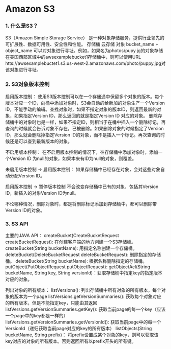 # Amazon S3

### 1. 什么是S3？

S3（Amazon Simple Storage Service） 是一种对象存储服务，提供行业领先的可扩展性、数据可用性、安全性和性能。
存储桶
    云存储
对象
   bucket_name + object_name 可以对对象进行寻址。例如，如果名为photos/pupy.jg的对象存储在美国西部区域中的awsexamplebucket1存储桶中，则可以使用URL htts://awsexamplebuctet1.s3.us-west-2.amazonaws.com/photo/puppy.jpg对该对象进行寻址。

### 2. S3对象版本控制

启用版本控制：
使用S3版本控制可以在一个存储通中保留多个对象的版本。每个版本对应一个ID，向桶中添加对象时，S3会自动的给新加的对象生产一个Version ID，不能手动的编辑。查找对象时，如果不指定对象的版本ID，则返回最新的对象，如果指定Version ID，那么返回的就是指定Version ID 对应的对象。
删除存储桶中的对象时也是一样，如果不指定ID，则相当于在桶中插入一个删除标记，再查询的时候就会告诉对象不存在，已被删除。如果删除对象的时候指定了Version ID，那么就会删除掉指定Version ID的对象，而不是插入一个标记。再次查询的时候还是可以查到最新版本的对象。

不启用版本控制：
在不启用版本控制的情况下，往存储桶中添加对象时，添加一个Version ID 为null的对象，如果本来有ID为null的对象，则覆盖。

未启用版本控制 -> 启用版本控制：
如果存储桶中已经存在对象，会对这些对象自动分配Version ID。

启用版本控制 -> 暂停版本控制
不会改变存储桶中已有的对象，包括其Version ID，新插入的对象Version ID为null。

不论哪种情况，删除对象时，都是将删除标记添加到存储桶中，都可以删除带Version ID的对象。

### 3. S3 API

主要的JAVA API：
createBucket(CreateBucketRequest createBucketRequest): 在创建客户端的地方创建一个S3存储桶。
createBucket(String bucketName): 用指定名称创建一个存储桶。
deleteBucket(DeleteBucketRequest deleteBucketRequest): 删除指定的存储桶。
deleteBucket(String bucketName): 根据名称删除指定的存储桶。
putObject(PutObjectRequest putObjectRequest): 
getObjectAcl(String bucketName, String key, String versionId)：获取存储桶中指定key的指定版本对应的对象。

列出对象的所有版本：
listVersions(): 列出存储桶中所有对象的所有版本，每个对象的版本为一个page
listVersions.getVersionSummaries(): 获取每个对象对应的所有版本，但是不能指定key，只能由其返回
listVersions.getVersionSummaries.getKey(): 获取当前page的每一个key（应该一个page中的key都是一样的）
listVersions.getVersionSummaries.getVersionId(): 获取当前page中的每一个VersionId（递归获取当前page对应的key的所有版本）
listObjects(String bucketName, String prefix)： 将prefix设置成某个对象的key，则可以获取该key对应的对象的所有版本。否则返回所有以prefix开头的所有键。
